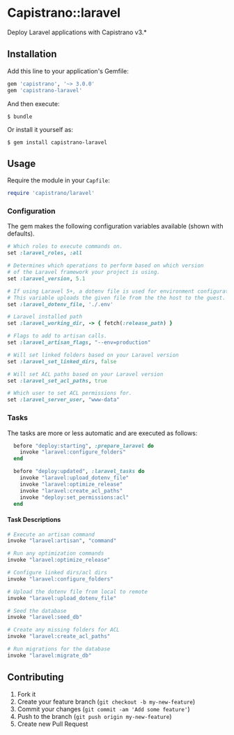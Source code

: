 # Capistrano::laravel

Deploy Laravel applications with Capistrano v3.*

## Installation

Add this line to your application's Gemfile:

```ruby
gem 'capistrano', '~> 3.0.0'
gem 'capistrano-laravel'
```

And then execute:

    $ bundle

Or install it yourself as:

    $ gem install capistrano-laravel

## Usage

Require the module in your `Capfile`:

```ruby
require 'capistrano/laravel'
```

### Configuration

The gem makes the following configuration variables available (shown with defaults).

```ruby
# Which roles to execute commands on.
set :laravel_roles, :all

# Determines which operations to perform based on which version
# of the Laravel framework your project is using.
set :laravel_version, 5.1

# If using Laravel 5+, a dotenv file is used for environment configuration.
# This variable uploads the given file from the the host to the guest.
set :laravel_dotenv_file, './.env'

# Laravel installed path
set :laravel_working_dir, -> { fetch(:release_path) }

# Flags to add to artisan calls.
set :laravel_artisan_flags, "--env=production"

# Will set linked folders based on your Laravel version
set :laravel_set_linked_dirs, false

# Will set ACL paths based on your Laravel version
set :laravel_set_acl_paths, true

# Which user to set ACL permissions for.
set :laravel_server_user, "www-data"
```

### Tasks

The tasks are more or less automatic and are executed as follows:

```ruby
  before "deploy:starting", :prepare_laravel do
    invoke "laravel:configure_folders"
  end

  before "deploy:updated", :laravel_tasks do
    invoke "laravel:upload_dotenv_file"
    invoke "laravel:optimize_release"
    invoke "laravel:create_acl_paths"
    invoke "deploy:set_permissions:acl"
  end
```

#### Task Descriptions

```ruby
# Execute an artisan command
invoke "laravel:artisan", "command"

# Run any optimization commands
invoke "laravel:optimize_release"

# Configure linked dirs/acl dirs
invoke "laravel:configure_folders"

# Upload the dotenv file from local to remote
invoke "laravel:upload_dotenv_file"

# Seed the database
invoke "laravel:seed_db"

# Create any missing folders for ACL
invoke "laravel:create_acl_paths"

# Run migrations for the database
invoke "laravel:migrate_db"
```

## Contributing

1. Fork it
2. Create your feature branch (`git checkout -b my-new-feature`)
3. Commit your changes (`git commit -am 'Add some feature'`)
4. Push to the branch (`git push origin my-new-feature`)
5. Create new Pull Request
